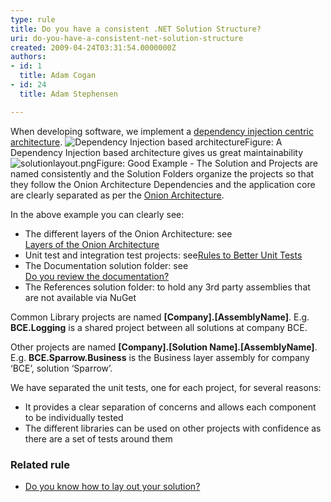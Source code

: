 ```yaml
---
type: rule
title: Do you have a consistent .NET Solution Structure?
uri: do-you-have-a-consistent-net-solution-structure
created: 2009-04-24T03:31:54.0000000Z
authors:
- id: 1
  title: Adam Cogan
- id: 24
  title: Adam Stephensen

---
```


 
​​​When developing software, we implement a [dependency injection centric architecture](/SoftwareDevelopment/RulesToBetterMVC/Pages/Use-a-Dependency-Injection-Centric-Architecture.aspx).
 ![Dependency Injection based architecture](/SoftwareDevelopment/RulesToBetterDotNETProjects/PublishingImages/dependency-injection-structure.png)Figure: A Dependency Injection based architecture gives us great maintainability![solutionlayout.png](/SoftwareDevelopment/RulesToBetterDotNETProjects/PublishingImages/solution-structure.png)Figure: Good Example - The Solution and Projects are named consistently and the Solution Folders organize the projects so that they follow the Onion Architecture
Dependencies and the application core are clearly separated as per the     [Onion Architecture](/SoftwareDevelopment/RulesToBetterMVC/Pages/Use-a-Dependency-Injection-Centric-Architecture.aspx).

In the above example you can clearly see:

- The different layers of the Onion Architecture: see <br>      [Layers of the Onion Architecture](/SoftwareDevelopment/RulesToBetterMVC/Pages/The-layers-of-the-onion-architecture.aspx)
- Unit test and integration test projects: see[Rules to Better Unit Tests](http&#58;//www.ssw.com.au/ssw/standards/rules/RulesToBetterUnitTests.aspx)
- The Documentation solution folder: see <br>      [Do you review the documentation?](/SoftwareDevelopment/RulestobetterArchitectureandCodeReview/Pages/DoYouReviewTheDocumentation.aspx)​
- The References solution folder: to hold any 3rd party assemblies that are not available via NuGet


Common Library projects are named     **[Company].[AssemblyName]**. E.g.     **BCE.Logging** is a shared project between all solutions at company BCE.

Other projects are named     **[Company].[Solution Name].[AssemblyName]**. E.g.     **BCE.Sparrow.Business** is the Business layer assembly for company ‘BCE’, solution ‘Sparrow’.

We have separated the unit tests, one for each project, for several reasons:

- It provides a clear separation of concerns and allows each component to be individually tested
- The different libraries can be used on other projects with confidence as there are a set of tests around them


### Related rule

- [Do you know how to lay out your solution?](/ALM/RulesToBetterVersionControlwithTFS%28AKASourceControl%29/Pages/LayoutSolution.aspx)


